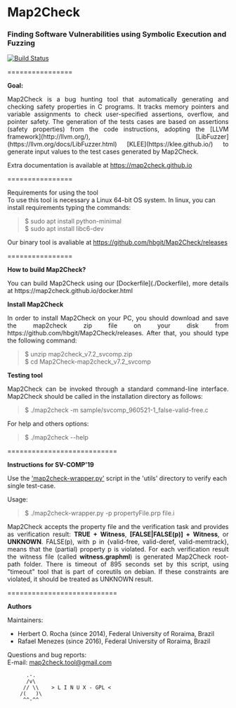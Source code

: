 <h1>Map2Check</h1>
<h3>Finding Software Vulnerabilities using Symbolic Execution and Fuzzing</h3>

[![Build Status](https://travis-ci.org/hbgit/Map2Check.svg?branch=fuzzy_gen)](https://travis-ci.org/hbgit/Map2Check)

================ 

<b>Goal:</b> 
<p align="justify">
Map2Check is a bug hunting tool that automatically generating and checking safety properties in C programs. 
It tracks memory pointers and variable assignments to check user-specified assertions, overflow, and pointer safety.
The generation of the tests cases are based on assertions (safety properties) from the code instructions, adopting the 
[LLVM framework](http://llvm.org/), [LibFuzzer](https://llvm.org/docs/LibFuzzer.html) [KLEE](https://klee.github.io/) to generate input values to 
the test cases generated by Map2Check.      
</p>

Extra documentation is available at https://map2check.github.io

================

Requirements for using the tool<br>
To use this tool is necessary a Linux 64-bit OS system. In linux, you can install requirements typing the commands:
> $ sudo apt install python-minimal <br>
> $ sudo apt install libc6-dev


Our binary tool is avaliable at https://github.com/hbgit/Map2Check/releases
 
================


<b>How to build Map2Check?</b>

<p align="justify">
You can build Map2Check using our [Dockerfile](./Dockerfile), more details at https://map2check.github.io/docker.html
</p>


<b>Install Map2Check</b>

<p align="justify">
In order to install Map2Check on your PC, you should download and save the map2check zip file on your disk from https://github.com/hbgit/Map2Check/releases. 
After that, you should type the following command:
</p>

> $ unzip map2check_v7.2_svcomp.zip <br>
> $ cd Map2Check-map2check_v7.2_svcomp

<b>Testing tool</b>

<p align="justify">
Map2Check can be invoked through a standard command-line interface. Map2Check should be called 
in the installation directory as follows:  
</p>

> $ ./map2check -m sample/svcomp_960521-1_false-valid-free.c

For help and others options: 

> $ ./map2check --help

===========================

<b> Instructions for SV-COMP'19 </b>

Use the ['map2check-wrapper.py'](utils/map2check-wrapper.py) script in the 'utils' directory to verify each single test-case. 

Usage: 

> $ ./map2check-wrapper.py -p propertyFile.prp file.i

<p align="justify">
Map2Check accepts the property file and the verification task and provides as verification result:
<b>TRUE + Witness</b>, <b>[FALSE|FALSE(p)] + Witness</b>, or <b>UNKNOWN</b>. 
FALSE(p), with p in {valid-free, valid-deref, valid-memtrack}, means that the (partial) 
property p is violated. 
For each verification result the witness file (called <b>witness.graphml</b>) is generated Map2Check root-path folder. 
There is timeout of 895 seconds set by this script, using "timeout" tool that is part of coreutils 
on debian. If these constraints are violated, it should be treated as UNKNOWN result. 
</p>

===========================

<b> Authors </b>

Maintainers:
  - Herbert O. Rocha (since 2014), Federal University of Roraima, Brazil <br>
  - Rafael Menezes   (since 2016), Federal University of Roraima, Brazil <br>

Questions and bug reports:  
  E-mail: map2check.tool@gmail.com

          .-.          
          /v\
         // \\    > L I N U X - GPL <
        /(   )\
         ^^-^^
         



